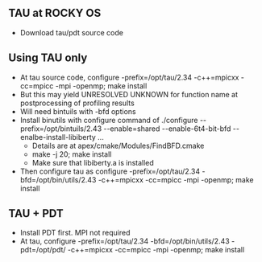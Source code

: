 ## TAU at ROCKY OS
- Download tau/pdt source code

## Using TAU only
- At tau source code, configure -prefix=/opt/tau/2.34 -c++=mpicxx -cc=mpicc -mpi -openmp; make install
- But this may yield UNRESOLVED UNKNOWN for function name at postprocessing of profiling results
- Will need bintuils with -bfd options
- Install binutils with configure command of ./configure --prefix=/opt/bintuils/2.43 --enable=shared --enable-6t4-bit-bfd --enalbe-install-libiberty ...
  - Details are at apex/cmake/Modules/FindBFD.cmake
  - make -j 20; make install
  - Make sure that libiberty.a is installed 
- Then configure tau as  configure -prefix=/opt/tau/2.34 -bfd=/opt/bin/utils/2.43 -c++=mpicxx -cc=mpicc -mpi -openmp; make install

## TAU + PDT
- Install PDT first. MPI not required
- At tau, configure -prefix=/opt/tau/2.34 -bfd=/opt/bin/utils/2.43 -pdt=/opt/pdt/ -c++=mpicxx -cc=mpicc -mpi -openmp; make install

